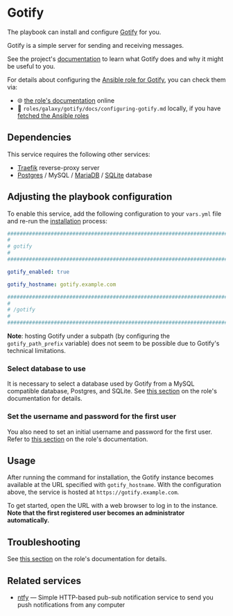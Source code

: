 <!--
SPDX-FileCopyrightText: 2020 - 2024 MDAD project contributors
SPDX-FileCopyrightText: 2020 - 2024 Slavi Pantaleev
SPDX-FileCopyrightText: 2020 Aaron Raimist
SPDX-FileCopyrightText: 2020 Chris van Dijk
SPDX-FileCopyrightText: 2020 Dominik Zajac
SPDX-FileCopyrightText: 2020 Mickaël Cornière
SPDX-FileCopyrightText: 2022 François Darveau
SPDX-FileCopyrightText: 2022 Julian Foad
SPDX-FileCopyrightText: 2022 Warren Bailey
SPDX-FileCopyrightText: 2023 Antonis Christofides
SPDX-FileCopyrightText: 2023 Felix Stupp
SPDX-FileCopyrightText: 2023 Julian-Samuel Gebühr
SPDX-FileCopyrightText: 2023 Pierre 'McFly' Marty
SPDX-FileCopyrightText: 2024 Thomas Miceli
SPDX-FileCopyrightText: 2024 - 2025 Suguru Hirahara

SPDX-License-Identifier: AGPL-3.0-or-later
-->

# Gotify

The playbook can install and configure [Gotify](https://gotify.net) for you.

Gotify is a simple server for sending and receiving messages.

See the project's [documentation](https://gotify.net/docs/) to learn what Gotify does and why it might be useful to you.

For details about configuring the [Ansible role for Gotify](https://codeberg.org/acioustick/ansible-role-gotify), you can check them via:
- 🌐 [the role's documentation](https://codeberg.org/acioustick/ansible-role-gotify/src/branch/master/docs/configuring-gotify.md) online
- 📁 `roles/galaxy/gotify/docs/configuring-gotify.md` locally, if you have [fetched the Ansible roles](../installing.md)

## Dependencies

This service requires the following other services:

- [Traefik](traefik.md) reverse-proxy server
- [Postgres](postgres.md) / MySQL / [MariaDB](mariadb.md) / [SQLite](https://www.sqlite.org/) database

## Adjusting the playbook configuration

To enable this service, add the following configuration to your `vars.yml` file and re-run the [installation](../installing.md) process:

```yaml
########################################################################
#                                                                      #
# gotify                                                               #
#                                                                      #
########################################################################

gotify_enabled: true

gotify_hostname: gotify.example.com

########################################################################
#                                                                      #
# /gotify                                                              #
#                                                                      #
########################################################################
```

**Note**: hosting Gotify under a subpath (by configuring the `gotify_path_prefix` variable) does not seem to be possible due to Gotify's technical limitations.

### Select database to use

It is necessary to select a database used by Gotify from a MySQL compatible database, Postgres, and SQLite. See [this section](https://codeberg.org/acioustick/ansible-role-gotify/src/branch/master/docs/configuring-gotify.md#specify-database) on the role's documentation for details.

### Set the username and password for the first user

You also need to set an initial username and password for the first user. Refer to [this section](https://codeberg.org/acioustick/ansible-role-gotify/src/branch/master/docs/configuring-gotify.md#specify-username-and-password-for-the-first-user) on the role's documentation.

## Usage

After running the command for installation, the Gotify instance becomes available at the URL specified with `gotify_hostname`. With the configuration above, the service is hosted at `https://gotify.example.com`.

To get started, open the URL with a web browser to log in to the instance. **Note that the first registered user becomes an administrator automatically.**

## Troubleshooting

See [this section](https://codeberg.org/acioustick/ansible-role-gotify/src/branch/master/docs/configuring-gotify.md#troubleshooting) on the role's documentation for details.

## Related services

- [ntfy](ntfy.md) — Simple HTTP-based pub-sub notification service to send you push notifications from any computer
